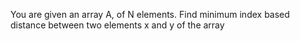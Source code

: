 You are given an array A, of N elements. Find minimum index based distance between two elements x and y of the array